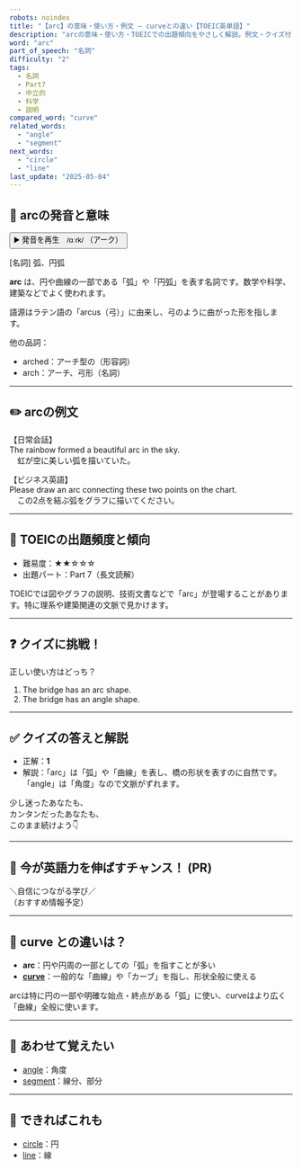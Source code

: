 ```yaml
---
robots: noindex
title: "【arc】の意味・使い方・例文 ― curveとの違い【TOEIC英単語】"
description: "arcの意味・使い方・TOEICでの出題傾向をやさしく解説。例文・クイズ付きでcurveとの違いもわかりやすく学べます。"
word: "arc"
part_of_speech: "名詞"
difficulty: "2"
tags:
  - 名詞
  - Part7
  - 中立的
  - 科学
  - 説明
compared_word: "curve"
related_words:
  - "angle"
  - "segment"
next_words:
  - "circle"
  - "line"
last_update: "2025-05-04"
---
```


## 🔰 arcの発音と意味

<button class="play-audio" onclick="playTTS('arc')">
  <span class="play-audio-main">
    ▶️ 発音を再生　/ɑːrk/
  </span>
  <span class="play-audio-sub">
    （アーク）
  </span>
</button>

[名詞] 弧、円弧

**arc** は、円や曲線の一部である「弧」や「円弧」を表す名詞です。数学や科学、建築などでよく使われます。

語源はラテン語の「arcus（弓）」に由来し、弓のように曲がった形を指します。

他の品詞：  
- arched：アーチ型の（形容詞）
- arch：アーチ、弓形（名詞）

---

## ✏️ arcの例文

【日常会話】  
The rainbow formed a beautiful arc in the sky.  
　虹が空に美しい弧を描いていた。

【ビジネス英語】  
Please draw an arc connecting these two points on the chart.  
　この2点を結ぶ弧をグラフに描いてください。

---

## 🎯 TOEICの出題頻度と傾向

- 難易度：★★☆☆☆
- 出題パート：Part 7（長文読解）

TOEICでは図やグラフの説明、技術文書などで「arc」が登場することがあります。特に理系や建築関連の文脈で見かけます。

---

## ❓ クイズに挑戦！

正しい使い方はどっち？

1. The bridge has an arc shape.  
2. The bridge has an angle shape.

---

## ✅ クイズの答えと解説

- 正解：**1**
- 解説：「arc」は「弧」や「曲線」を表し、橋の形状を表すのに自然です。「angle」は「角度」なので文脈がずれます。

少し迷ったあなたも、  
カンタンだったあなたも、  
このまま続けよう👇️

---

## 🚀 今が英語力を伸ばすチャンス！ (PR)

<div class="info-center">
＼自信につながる学び／<br>  
（おすすめ情報予定）
</div>

---

## 🤔  curve との違いは？

- **arc**：円や円周の一部としての「弧」を指すことが多い
- **[curve](/word/curve/)**：一般的な「曲線」や「カーブ」を指し、形状全般に使える

arcは特に円の一部や明確な始点・終点がある「弧」に使い、curveはより広く「曲線」全般に使います。

---

## 🧩 あわせて覚えたい

- [angle](/word/angle/)：角度
- [segment](/word/segment/)：線分、部分

---

## 📖 できればこれも

- [circle](/word/circle/)：円
- [line](/word/line/)：線

<!-- cvid: aid00_bid18 -->
